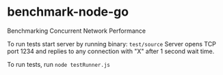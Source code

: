 benchmark-node-go
=================

Benchmarking Concurrent Network Performance

To run tests start server by running binary: `test/source`
Server opens TCP port 1234 and replies to any connection with "X" after 1 second wait time.

To run tests, run `node testRunner.js`
